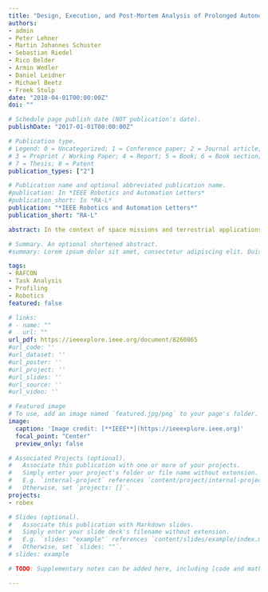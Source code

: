 ```yaml
---
title: "Design, Execution, and Post-Mortem Analysis of Prolonged Autonomous Robot Operations"
authors:
- admin
- Peter Lehner
- Martin Johannes Schuster
- Sebastian Riedel
- Rico Belder
- Armin Wedler
- Daniel Leidner
- Michael Beetz
- Freek Stulp
date: "2018-04-01T00:00:00Z"
doi: ""

# Schedule page publish date (NOT publication's date).
publishDate: "2017-01-01T00:00:00Z"

# Publication type.
# Legend: 0 = Uncategorized; 1 = Conference paper; 2 = Journal article;
# 3 = Preprint / Working Paper; 4 = Report; 5 = Book; 6 = Book section;
# 7 = Thesis; 8 = Patent
publication_types: ["2"]

# Publication name and optional abbreviated publication name.
#publication: In *IEEE Robotics and Automation Letters*
#publication_short: In *RA-L*
publication: "*IEEE Robotics and Automation Letters*"
publication_short: "RA-L"

abstract: In the context of space missions and terrestrial applications, both mission goals and task implementations for autonomous robots are becoming increasingly complex. Thus, the challenge of monitoring the achievement of task objectives and checking the correctness of their implementation is becoming more and more difficult. To tackle these problems, we propose an unified architecture that supports different stakeholders during the different phases of the deployment. 1) the design phase; 2) the runtime phase; 3) the post-mortem analysis phase. Furthermore, we implement this architecture by enhancing our task programming framework RAFCON with powerful logging, debugging and profiling capabilities. We demonstrate the efficiency of our approach in the context of the ROBEX mission, during which the DLR Lightweight Rover Unit autonomously deployed several seismometers in an unknown rough terrain on Mt. Etna, Sicily. The analysis results for a state machine consisting of more than 1500 states and more than 1900 transitions are presented. Finally, we give a comparison between our framework and related software tools.

# Summary. An optional shortened abstract.
#summary: Lorem ipsum dolor sit amet, consectetur adipiscing elit. Duis posuere tellus ac convallis placerat. Proin tincidunt magna sed ex sollicitudin condimentum.

tags:
- RAFCON
- Task Analysis
- Profiling
- Robotics
featured: false

# links:
# - name: ""
#   url: ""
url_pdf: https://ieeexplore.ieee.org/document/8260865
#url_code: ''
#url_dataset: ''
#url_poster: ''
#url_project: ''
#url_slides: ''
#url_source: ''
#url_video: ''

# Featured image
# To use, add an image named `featured.jpg/png` to your page's folder. 
image:
  caption: 'Image credit: [**IEEE**](https://ieeexplore.ieee.org)'
  focal_point: "Center"
  preview_only: false

# Associated Projects (optional).
#   Associate this publication with one or more of your projects.
#   Simply enter your project's folder or file name without extension.
#   E.g. `internal-project` references `content/project/internal-project/index.md`.
#   Otherwise, set `projects: []`.
projects:
- robex

# Slides (optional).
#   Associate this publication with Markdown slides.
#   Simply enter your slide deck's filename without extension.
#   E.g. `slides: "example"` references `content/slides/example/index.md`.
#   Otherwise, set `slides: ""`.
# slides: example

# TODO: Supplementary notes can be added here, including [code and math](https://sourcethemes.com/academic/docs/writing-markdown-latex/).

---
```

